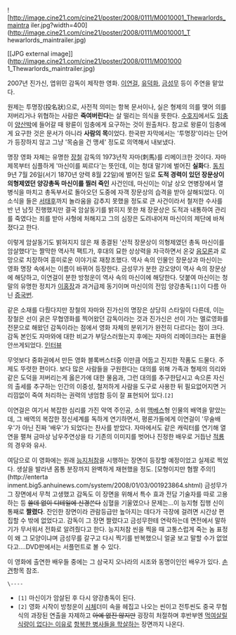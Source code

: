 ![http://image.cine21.com/cine21/poster/2008/0111/M0010001_Thewarlords_maintra
iler.jpg?width=400](http://image.cine21.com/cine21/poster/2008/0111/M0010001_T
hewarlords_maintrailer.jpg)

[[JPG external image]](http://image.cine21.com/cine21/poster/2008/0111/M001000
1_Thewarlords_maintrailer.jpg)

2007년 진가신, 엽위민 감독이 제작한 영화. [이연걸](%EC%9D%B4%EC%97%B0%EA%B1%B8.md),
[유덕화](%EC%9C%A0%EB%8D%95%ED%99%94.md),
[금성무](%EA%B8%88%EC%84%B1%EB%AC%B4.md) 등이 주연을 맡았다.

원제는 투명장(投名狀)으로, 사전적 의미는 항복 문서이나, 실은 형제의 의를 맺어 의를 저버리거나 위협하는 사람은 **죽여버린다**는 살
떨리는 의식을 뜻한다. [수호지](%EC%88%98%ED%98%B8%EC%A7%80.md)에서도
[임충](%EC%9E%84%EC%B6%A9.md)이 [양산박](%EC%96%91%EC%82%B0%EB%B0%95.md)에 들어갈
때 왕륜이 임충에게 요구하는 것이 원출처다. 참고로 왕륜이 임충에게 요구한 것은 문서가 아니라 **사람의 목**이었다. 한국판 자막에서는
'투명장'이라는 단어가 등장하지 않고 그냥 '목숨을 건 맹세' 정도로 의역해서 내보냈다.

명장 영화 자체는 유명한 [장철](%EC%9E%A5%EC%B2%A0.md) 감독의 1973년작 자마(刺馬)를 리메이크한 것이다. 자마
제목부터 심플하게 '마신이를 찌르다'는 뜻인데, 이는 청대 말기에 벌어진 **실화**다.
[동치](%EB%8F%99%EC%B9%98%EC%A0%9C.md) 9년 7월 26일(서기 1870년 양력 8월 22일)에 벌어진 일로
**도적 경력이 있던 장문상이 의형제였던 양강총독 마신이를 찔러 죽인** 사건인데, 마신이는 이날 상오 연병장에서 열병식을 마치고 총독부서로
돌아오던 도중에 자객 장문상의 습격을 받아 살해되었다. 이 소식을 들은
[서태후](%EC%84%9C%ED%83%9C%ED%9B%84.md)까지 놀라움을 감추지 못했을 정도로 큰 사건이라서 철저한 수사를 반
년 남짓 진행했지만 결국 암살동기를 밝히지 못한 채 장문상은 도적과 내통하여 관리를 죽였다는 죄를 받아 사형에 처해지고 그의 심장은
도려내어져 마신이의 제단에 바쳐졌다고 한다.

이렇게 암살동기도 밝혀지지 않은 채 종결된 '산적 장문상이 의형제였던 총독 마신이를 암살했다'는 짤막한 역사적 팩트가, 후대의 묘한 상상력을
자극하면서 온갖 [음모론](%EC%9D%8C%EB%AA%A8%EB%A1%A0.md)과 로망으로 치장하여 흥미로운 이야기로 재창조했다.
역사 속의 인물인 장문상과 마신이는 영화 명장 속에서는 이름이 바뀌어 등장한다. 금성무가 분한 강오양이 역사 속의 장문상에 해당하고,
이연걸이 분한 방청운이 역사 속의 마신이에 해당한다. 덧붙여 마신이는 청말의 유명한 정치가
[이홍장](%EC%9D%B4%ED%99%8D%EC%9E%A5.md)과 과거급제 동기이며 마신이의 전임 양강총독`[1]`이 다름 아닌
[증국번](%EC%A6%9D%EA%B5%AD%EB%B2%88.md).

같은 소재를 다뤘다지만 장철의 자마와 진가신의 명장은 상당히 스타일이 다른데, 이는 장철은 선이 굵은 무협영화를 찍어왔던 감독이라는 것과
진가신은 선이 가는 멜로영화를 전문으로 해왔던 감독이라는 점에서 영화 자체의 분위기가 완전히 다르다는 점이 크다. 감독 본인도 자마와에 대한
비교가 부담스러웠는지 후에는 자마의 리메이크라는 표현을 안쓰게되었다.
[인터뷰](http://www.cine21.com/news/view/mag_id/50071)

무엇보다 중화권에서 만든 영화 블록버스터중 이만큼 어둡고 진지한 작품도 드물다. 주제도 뚜렷한 편이다. 보다 많은 사람들을 구원한다는 대의를
위해 가족과 형제의 의리와 같은 도덕을 저버리는게 옳은가에 대한 물음과, 그런 대의를 추구한답시고 속으론 자신의 출세를 추구하는 인간의
이중성, 철저하게 사람을 도구로 사용한 뒤 필요없어지면 거리낌없이 죽여 처리하는 권력의 냉엄함 등이 잘 표현되어 있다.`[2]`

이연걸은 여기서 복잡한 심리를 가진 악역 주인공, 소위 [맥베스](%EB%A7%A5%EB%B2%A0%EC%8A%A4.md)형 인물의
배역을 맡았는데, 그 배역의 복잡한 정신세계를 독하게 연기하면서, 평론가들에게 이연걸이 '무술배우'가 아닌 진짜 '배우'가 되었다는 찬사를
받았다. 자마에서도 같은 캐릭터를 연기해 열연을 펼쳐 금마상 남우주연상을 타 기존의 이미지를 벗어나 진정한 배우로 거듭난
[적룡](%EC%A0%81%EB%A3%A1.md)의 경우와 유사.

여담으로 이 영화에는 원래 [능지처참](%EB%8A%A5%EC%A7%80%EC%B2%98%EC%B0%B8.md)을 시행하는 장면이
등장할 예정이었고 실제로 찍었다. 생살을 발라낸 몸통 분장까지 완벽하게 재현했을 정도. [모형이지만 혐짤 주의!](http://enterta
inment.big5.anhuinews.com/system/2008/01/03/001923864.shtml) 금성무가 그 장면에서 무척
고생했고 감독도 이 장면을 위해서 특수 효과 전담 기술자를 따로 고용하는 등 <del>쓸데 없이 디테일에 신경쓴다</del> 심혈을
기울였으나 문제는...이 능지형 집행 신이 통째로 **짤렸다**. 잔인한 장면이라 관람등급만 높아지는 데다가 극장에 걸려면 시간상 편집할 수
밖에 없었다고. 감독이 그 장면 짤렸다고 금성무한테 연락하는데 면전에서 말하기가 무서워서 전화로 알려줬다고 한다. 능지처참 씬을 찍을 때
고통스럽게 죽는 놈 표정이 왜 그 모양이냐며 금성무를 갈구고 다시 찍기를 반복했으니 얼굴 보고 말할 수가 없었다고....DVD판에서는
서플먼트로 볼 수 있다.

이 영화에 출연한 배우들 중에는 그 삼국지 오나라의 시조와 동명이인인 배우가 있다.
[손견](%EC%86%90%EA%B2%AC.md)항목 참조.

`\----`

  * `[1]` 마신이가 암살된 후 다시 양강총독이 된다.
  * `[2]` 영화 시작이 방청운이 [시체](%EC%8B%9C%EC%B2%B4.md)더미 속을 헤집고 나오는 씬이고 전투씬도 중국 무협식의 과장된 연출을 자제하고 <del>아예 없진 않지만</del> 굉장히 처절하며 후반부엔 [먹여살릴 식량이 없다는 이유로](%EC%9E%A5%ED%8F%89%EB%8C%80%EC%A0%84.md) [항복한 병사들을 학살하는](%EC%8B%A0%EC%95%88%EB%8C%80%ED%95%99%EC%82%B4.md) 장면까지 나온다.

